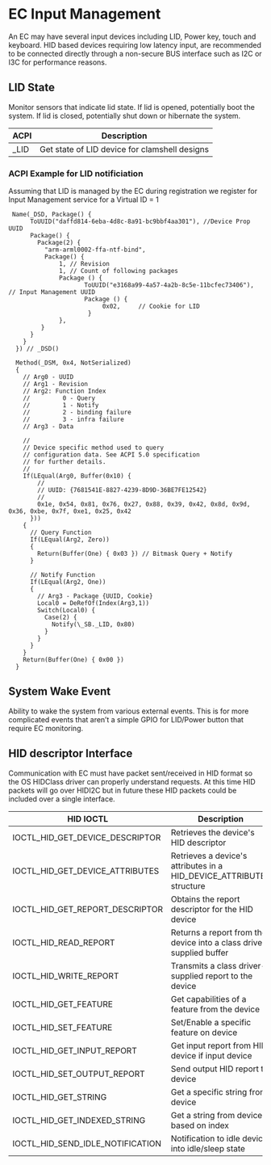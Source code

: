 # EC Input Management

An EC may have several input devices including LID, Power key, touch and
keyboard. HID based devices requiring low latency input, are recommended
to be connected directly through a non-secure BUS interface such as I2C
or I3C for performance reasons.

## LID State

Monitor sensors that indicate lid state. If lid is opened, potentially
boot the system. If lid is closed, potentially shut down or hibernate
the system.

| **ACPI** | **Description**                               |
| -------- | --------------------------------------------- |
| _LID    | Get state of LID device for clamshell designs |

### ACPI Example for LID notificiation

Assuming that LID is managed by the EC during registration we register
for Input Management service for a Virtual ID = 1

```
 Name(_DSD, Package() {
      ToUUID("daffd814-6eba-4d8c-8a91-bc9bbf4aa301"), //Device Prop UUID
      Package() {
        Package(2) {
          "arm-arml0002-ffa-ntf-bind",
          Package() {
              1, // Revision
              1, // Count of following packages
              Package () {
                     ToUUID("e3168a99-4a57-4a2b-8c5e-11bcfec73406"), // Input Management UUID
                     Package () {
                          0x02,     // Cookie for LID
                      }
              },
         }
      }
    }
  }) // _DSD()

  Method(_DSM, 0x4, NotSerialized)
  {
    // Arg0 - UUID
    // Arg1 - Revision
    // Arg2: Function Index
    //         0 - Query
    //         1 - Notify
    //         2 - binding failure
    //         3 - infra failure    
    // Arg3 - Data
  
    //
    // Device specific method used to query
    // configuration data. See ACPI 5.0 specification
    // for further details.
    //
    If(LEqual(Arg0, Buffer(0x10) {
        //
        // UUID: {7681541E-8827-4239-8D9D-36BE7FE12542}
        //
        0x1e, 0x54, 0x81, 0x76, 0x27, 0x88, 0x39, 0x42, 0x8d, 0x9d, 0x36, 0xbe, 0x7f, 0xe1, 0x25, 0x42
      }))
    {
      // Query Function
      If(LEqual(Arg2, Zero)) 
      {
        Return(Buffer(One) { 0x03 }) // Bitmask Query + Notify
      }
      
      // Notify Function
      If(LEqual(Arg2, One))
      {
        // Arg3 - Package {UUID, Cookie}
        Local0 = DeRefOf(Index(Arg3,1))
        Switch(Local0) {
          Case(2) {
            Notify(\_SB._LID, 0x80)
          }
        }
      }
    }
    Return(Buffer(One) { 0x00 })
  }
```

## System Wake Event

Ability to wake the system from various external events. This is for
more complicated events that aren’t a simple GPIO for LID/Power button
that require EC monitoring.

## HID descriptor Interface

Communication with EC must have packet sent/received in HID format so
the OS HIDClass driver can properly understand requests. At this time
HID packets will go over HIDI2C but in future these HID packets could be
included over a single interface.

| **HID IOCTL**                        | **Description**                                                        |
| ------------------------------------ | ---------------------------------------------------------------------- |
| IOCTL_HID_GET_DEVICE_DESCRIPTOR  | Retrieves the device's HID descriptor                                  |
| IOCTL_HID_GET_DEVICE_ATTRIBUTES  | Retrieves a device's attributes in a HID_DEVICE_ATTRIBUTES structure |
| IOCTL_HID_GET_REPORT_DESCRIPTOR  | Obtains the report descriptor for the HID device                       |
| IOCTL_HID_READ_REPORT             | Returns a report from the device into a class driver-supplied buffer   |
| IOCTL_HID_WRITE_REPORT            | Transmits a class driver-supplied report to the device                 |
| IOCTL_HID_GET_FEATURE             | Get capabilities of a feature from the device                          |
| IOCTL_HID_SET_FEATURE             | Set/Enable a specific feature on device                                |
| IOCTL_HID_GET_INPUT_REPORT       | Get input report from HID device if input device                       |
| IOCTL_HID_SET_OUTPUT_REPORT      | Send output HID report to device                                       |
| IOCTL_HID_GET_STRING              | Get a specific string from device                                      |
| IOCTL_HID_GET_INDEXED_STRING     | Get a string from device based on index                                |
| IOCTL_HID_SEND_IDLE_NOTIFICATION | Notification to idle device into idle/sleep state                      |
